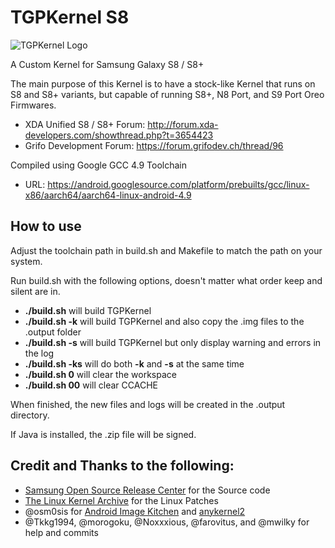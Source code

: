 # TGPKernel S8

![TGPKernel Logo](https://github.com/TheGalaxyProject/tgpkernel-s8-o/blob/master/build/logo.png?raw=true)

A Custom Kernel for Samsung Galaxy S8 / S8+

The main purpose of this Kernel is to have a stock-like Kernel that runs on S8 and S8+
variants, but capable of running S8+, N8 Port, and S9 Port Oreo Firmwares.

* XDA Unified S8 / S8+ Forum: http://forum.xda-developers.com/showthread.php?t=3654423
* Grifo Development Forum: https://forum.grifodev.ch/thread/96


Compiled using Google GCC 4.9 Toolchain

* URL: https://android.googlesource.com/platform/prebuilts/gcc/linux-x86/aarch64/aarch64-linux-android-4.9

## How to use
Adjust the toolchain path in build.sh and Makefile to match the path on your system. 

Run build.sh with the following options, doesn't matter what order keep and silent are in.

- **./build.sh** will build TGPKernel
- **./build.sh -k** will build TGPKernel and also copy the .img files to the .output folder
- **./build.sh -s** will build TGPKernel but only display warning and errors in the log
- **./build.sh -ks** will do both **-k** and **-s** at the same time
- **./build.sh 0** will clear the workspace
- **./build.sh 00** will clear CCACHE

When finished, the new files and logs will be created in the .output directory.

If Java is installed, the .zip file will be signed.


## Credit and Thanks to the following:
- [Samsung Open Source Release Center](http://opensource.samsung.com) for the Source code
- [The Linux Kernel Archive](https://www.kernel.org) for the Linux Patches
- @osm0sis for [Android Image Kitchen](https://github.com/osm0sis/Android-Image-Kitchen/tree/AIK-Linux) and [anykernel2](https://github.com/osm0sis/AnyKernel2)
- @Tkkg1994, @morogoku, @Noxxxious, @farovitus, and @mwilky for help and commits

